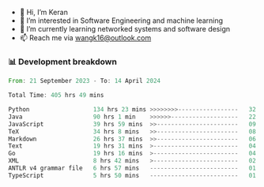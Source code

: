 - 👋 Hi, I’m Keran
- 👀 I’m interested in Software Engineering and machine learning
- 🌱 I’m currently learning networked systems and software design
- 📫 Reach me via wangk16@outlook.com


###  📊 Development breakdown
<!--START_SECTION:waka-->

```rust
From: 21 September 2023 - To: 14 April 2024

Total Time: 405 hrs 49 mins

Python                  134 hrs 23 mins >>>>>>>>-----------------   32.99 %
Java                    90 hrs 1 min    >>>>>>-------------------   22.10 %
JavaScript              39 hrs 59 mins  >>-----------------------   09.82 %
TeX                     34 hrs 8 mins   >>-----------------------   08.38 %
Markdown                26 hrs 37 mins  >>-----------------------   06.53 %
Text                    19 hrs 31 mins  >------------------------   04.79 %
Go                      19 hrs 16 mins  >------------------------   04.73 %
XML                     8 hrs 42 mins   >------------------------   02.14 %
ANTLR v4 grammar file   6 hrs 57 mins   -------------------------   01.71 %
TypeScript              5 hrs 50 mins   -------------------------   01.43 %
```

<!--END_SECTION:waka-->

<!---
keran-w/keran-w is a ✨ special ✨ repository because its `README.md` (this file) appears on your GitHub profile.
You can click the Preview link to take a look at your changes.
--->
